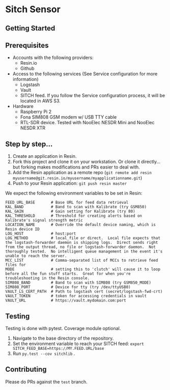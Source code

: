 # Sitch Sensor

## Getting Started

## Prerequisites
* Accounts with the following providers:
  * Resin.io
  * Github
* Access to the following services (See Service configuration for more information)
  * Logstash
  * Vault
  * SITCH feed.  If you follow the Service configuration process, it will be located in AWS S3.
* Hardware
  * Raspberry Pi 2
  * Fona SIM808 GSM modem w/ USB TTY cable
  * RTL-SDR device.  Tested with NooElec NESDR Mini and NooElec NESDR XTR

## Step by step...

1. Create an application in Resin.
1. Fork this project and clone it on your workstation.  Or clone it directly... but forking makes modifications and PRs easier to deal with.
1. Add the Resin application as a remote repo (`git remote add resin myusername@git.resin.io/myusername/myapplicationname.git`)
1. Push to your Resin application: `git push resin master`

We expect the following environment variables to be set in Resin:
```shell
FEED_URL_BASE       # Base URL for feed data retrieval
KAL_BAND            # Band to scan with Kalibrate (try GSM850)
KAL_GAIN            # Gain setting for Kalibrate (try 80)
KAL_THRESHOLD       # Threshold for creating alerts based on Kalibrate's signal strength metric
LOCATION_NAME       # Override the default device naming, which is Resin device ID
LOG_HOST            # host:port
LOG_METHOD          # local_file or direct.  Local file expects that the logstash-forwarder daemon is shipping logs.  Direct sends right from the output thread, no file or logstash-forwarder daemon.  Not thoroughly tested.  No intelligent queue management in the event it's unable to reach the server.
MCC_LIST            # Comma-separated list of MCCs to retrieve feed files for
MODE                # setting this to 'clutch' will cause it to loop before all the fun stuff starts.  Great for when you're troubleshooting in the Resin console.
SIM808_BAND         # Band to scan with SIM808 (try GSM850_MODE)
SIM808_PORT         # Device for tty (try /dev/ttyUSB0)
VAULT_LS_CERT_PATH  # Path to logstash cert (secret/logstash-fwd-crt)
VAULT_TOKEN         # token for accessing credentials in vault
VAULT_URL           # https://vault.mydomain.com:port
```

## Testing
Testing is done with pytest.  Coverage module optional.

1. Navigate to the base directory of the repository.
1. Set the environment variable to reach your SITCH feed: `export SITCH_FEED_BASE=https://MY.FEED.URL/base`
1. Run `py.test --cov sitchlib` .

## Contributing
Please do PRs against the `test` branch.
